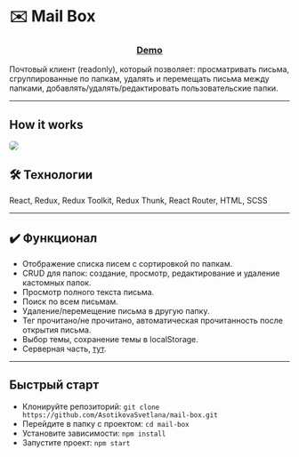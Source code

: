 # :envelope: Mail Box

<h3 align="center"><a href="https://mail-box.vercel.app" target="_blank">Demo</a></h3>

Почтовый клиент (readonly), который позволяет: просматривать письма, сгруппированные по папкам, удалять и перемещать письма между папками, добавлять/удалять/редактировать пользовательские папки.

---
## How it works

<img style="border-radius: 5px" src="./screens/main.gif">

## :hammer_and_wrench: Технологии

React, Redux, Redux Toolkit, Redux Thunk, React Router, HTML, SCSS

---

## :heavy_check_mark: Функционал
- Отображение списка писем с сортировкой по папкам.
- CRUD для папок: создание, просмотр, редактирование и удаление кастомных папок.
- Просмотр полного текста письма.
- Поиск по всем письмам.
- Удаление/перемещение письма в другую папку.
- Тег прочитано/не прочитано, автоматическая прочитанность после открытия письма.
- Выбор темы, сохранение темы в localStorage.
- Серверная часть, [тут](https://github.com/AsotikovaSvetlana/mail-box-backend).


---
## Быстрый старт
- Клонируйте репозиторий: `git clone https://github.com/AsotikovaSvetlana/mail-box.git`
- Перейдите в папку с проектом: `cd mail-box`
- Установите зависимости: `npm install`
- Запустите проект: `npm start`